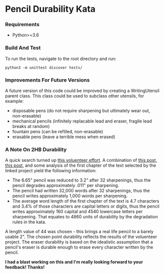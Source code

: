 # Pencil Durability Kata

### Requirements
- Python>=3.6

### Build And Test
To run the tests, navigate to the root directory and run:

    python3 -m unittest discover tests/

### Improvements For Future Versions
A future version of this code could be improved by creating a WritingUtensil parent class. This class could be used to subclass other utensils, for example:
- disposable pens (do not require sharpening but ultimately wear out, non-erasable)
- mechanical pencils (infinitely replacable lead and eraser, fragile lead breaks at random)
- fountain pens (can be refilled, non-erasable)
- erasable pens (leave a terrible mess when erased)

### A Note On 2HB Durability

A quick search turned up [this voluenteer effort](http://towriteamockingbird.blogspot.com). A combination of [this post,](http://towriteamockingbird.blogspot.com/2007/05/report-after-32-hours-into-effort.html) [this post,](http://towriteamockingbird.blogspot.com/2007/06/our-final-word-count-is.html) and some analysis of the first chapter of the text selected by the linked project yield the following information:

- The 6.65" pencil was reduced to 3.2" after 32 sharpenings, thus the pencil degrades approximately .011" per sharpening.
- The pencil had written 32,000 words after 32 sharpenings, thus the pencil writes approximately 1,000 words per sharpening.
- The average word length of the first chapter of the text is 4.7 characters and 3.4% of those characters are capital letters or digits, thus the pencil writes approximately 160 capital and 4540 lowercase letters per sharpening. That equates to 4860 units of durability by the degradation rules in the kata.

A length value of 44 was chosen - this brings a real life pencil to a barely usable 2". The chosen point durability reflects the results of the voluenteer project. The eraser durability is based on the idealistic assumption that a pencil's eraser is durable enough to erase every character written by the pencil.

**I had a blast working on this and I'm really looking forward to your feedback! Thanks!**